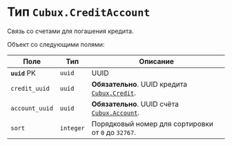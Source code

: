 Тип `Cubux.CreditAccount`
=========================

Связь со счетами для погашения кредита.

Объект со следующими полями:

Поле | Тип | Описание
---- | --- | --------
**`uuid`** PK   | `uuid`    | UUID
`credit_uuid`   | `uuid`    | **Обязательно**. UUID кредита [`Cubux.Credit`][Cubux.Credit].
`account_uuid`  | `uuid`    | **Обязательно**. UUID счёта [`Cubux.Account`][Cubux.Account].
`sort`          | `integer` | Порядковый номер для сортировки от `0` до `32767`.


[Cubux.Account]: ./account.md
[Cubux.Credit]: ./credit.md
